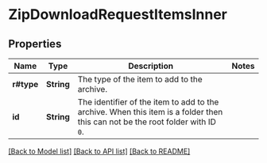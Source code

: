 # ZipDownloadRequestItemsInner

## Properties

Name | Type | Description | Notes
------------ | ------------- | ------------- | -------------
**r#type** | **String** | The type of the item to add to the archive. | 
**id** | **String** | The identifier of the item to add to the archive. When this item is a folder then this can not be the root folder with ID `0`. | 

[[Back to Model list]](../README.md#documentation-for-models) [[Back to API list]](../README.md#documentation-for-api-endpoints) [[Back to README]](../README.md)


